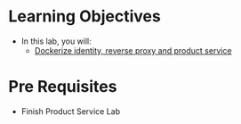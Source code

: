 # Learning Objectives
-   In this lab, you will:
    -  [Dockerize identity, reverse proxy and product service](./1-docker.md)
      
# Pre Requisites
 - Finish Product Service Lab

